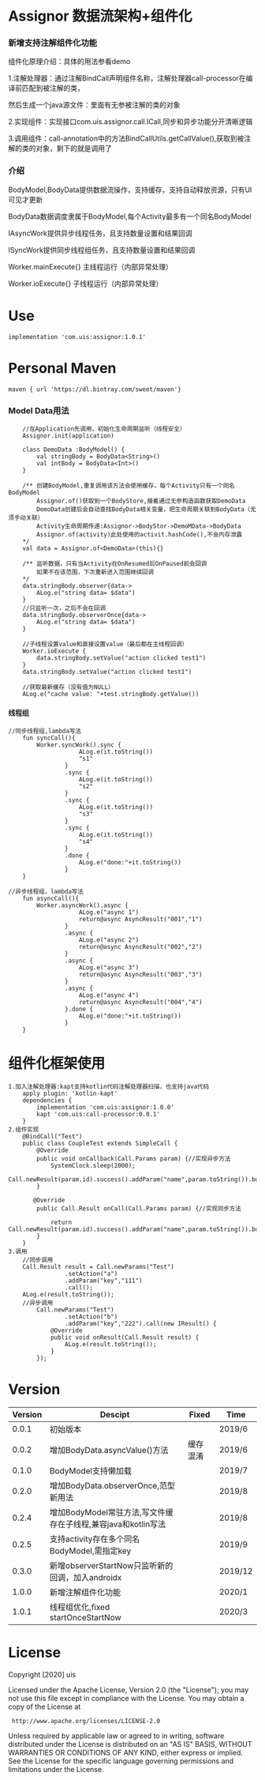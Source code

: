# Assignor 数据流架构+组件化

### 新增支持注解组件化功能
组件化原理介绍：具体的用法参看demo

1.注解处理器：通过注解BindCall声明组件名称，注解处理器call-processor在编译前匹配到被注解的类，

然后生成一个java源文件：里面有无参被注解的类的对象

2.实现组件：实现接口com.uis.assignor.call.ICall,同步和异步功能分开清晰逻辑

3.调用组件：call-annotation中的方法BindCallUtils.getCallValue(),获取到被注解的类的对象，剩下的就是调用了

### 介绍
BodyModel,BodyData提供数据流操作，支持缓存，支持自动释放资源，只有UI可见才更新

BodyData数据调度隶属于BodyModel,每个Activity最多有一个同名BodyModel

IAsyncWork提供异步线程任务，且支持数量设置和结果回调

ISyncWork提供同步线程组任务，且支持数量设置和结果回调

Worker.mainExecute{} 主线程运行（内部异常处理）

Worker.ioExecute{} 子线程运行（内部异常处理）

# Use
    implementation 'com.uis:assignor:1.0.1'
    
# Personal Maven
    maven { url 'https://dl.bintray.com/sweet/maven'}    
    
### Model Data用法

```
    //在Application先调用，初始化生命周期监听（线程安全）
    Assignor.init(application)
    
    class DemoData :BodyModel() {
        val stringBody = BodyData<String>()
        val intBody = BodyData<Int>()
    }
    
    /** 创建BodyModel,重复调用该方法会使用缓存，每个Activity只有一个同名BodyModel
        Assignor.of()获取到一个BodyStore,接着通过无参构造函数获取DemoData
        DemoData创建后会自动查找BodyData相关变量，把生命周期关联到BodyData（无须手动关联）
        Activity生命周期传递:Assignor->BodyStor->DemoMData->BodyData
        Assignor.of(activity)此处使用的activit.hashCode(),不会内存泄露
    */
    val data = Assignor.of<DemoData>(this){}
    
    /** 监听数据，只有当Activity在OnResumed后OnPaused前会回调
        如果不在该范围，下次重新进入范围继续回调
    */
    data.stringBody.observer{data->
        ALog.e("string data= $data")
    }
    //只监听一次，之后不会在回调
    data.stringBody.observerOnce{data->
        ALog.e("string data= $data")
    }
    
    //子线程设置value和直接设置value（最后都在主线程回调）
    Worker.ioExecute {
        data.stringBody.setValue("action clicked test1")
    }
    data.stringBody.setValue("action clicked test1")
    
    //获取最新缓存（没有值为NULL）
    ALog.e("cache value: "+test.stringBody.getValue())
```

#### 线程组
```
//同步线程组,lambda写法
    fun syncCall(){
        Worker.syncWork().sync {
                    ALog.e(it.toString())
                    "s1"
                }
                .sync {
                    ALog.e(it.toString())
                    "s2"
                }
                .sync {
                    ALog.e(it.toString())
                    "s3"
                }
                .sync {
                    ALog.e(it.toString())
                    "s4"
                }
                .done {
                    ALog.e("done:"+it.toString())
                }
    }
    
//异步线程组，lambda写法
    fun asyncCall(){
        Worker.asyncWork().async {
                    ALog.e("async 1")
                    return@async AsyncResult("001","1")
                }
                .async {
                    ALog.e("async 2")
                    return@async AsyncResult("002","2")
                }
                .async {
                    ALog.e("async 3")
                    return@async AsyncResult("003","3")
                }
                .async {
                    ALog.e("async 4")
                    return@async AsyncResult("004","4")
                }.done {
                    ALog.e("done:"+it.toString())
                }
    }    
```


# 组件化框架使用

    1.加入注解处理器:kapt支持kotlin代码注解处理器扫描，也支持java代码
        apply plugin: 'kotlin-kapt'
        dependencies {
            implementation 'com.uis:assignor:1.0.0'
            kapt 'com.uis:call-processor:0.0.1'
        }
    2.组件实现
        @BindCall("Test")
        public class CoupleTest extends SimpleCall {
            @Override
            public void onCallback(Call.Params param) {//实现异步方法
                SystemClock.sleep(2000);
                Call.newResult(param.id).success().addParam("name",param.toString()).build();
            }

           @Override
            public Call.Result onCall(Call.Params param) {//实现同步方法

                return Call.newResult(param.id).success().addParam("name",param.toString()).build();
            }
        }
    3.调用
        //同步调用
        Call.Result result = Call.newParams("Test")
                    .setAction("a")
                    .addParam("key","111")
                    .call();
        ALog.e(result.toString());
        //异步调用
            Call.newParams("Test")
                    .setAction("b")
                    .addParam("key","222").call(new IResult() {
                @Override
                public void onResult(Call.Result result) {
                    ALog.e(result.toString());
                }
            });


# Version
Version|Descipt|Fixed|Time
----|----|----|----
0.0.1|初始版本| |2019/6
0.0.2|增加BodyData.asyncValue()方法|缓存混淆|2019/6
0.1.0|BodyModel支持懒加载||2019/7
0.2.0|增加BodyData.observerOnce,范型新用法||2019/8
0.2.4|增加BodyModel常驻方法,写文件缓存在子线程,兼容java和kotlin写法||2019/8
0.2.5|支持activity存在多个同名BodyModel,需指定key||2019/9
0.3.0|新增observerStartNow只监听新的回调，加入androidx||2019/12
1.0.0|新增注解组件化功能||2020/1
1.0.1|线程组优化,fixed startOnceStartNow||2020/3

# License
Copyright [2020] uis
        
Licensed under the Apache License, Version 2.0 (the "License");
you may not use this file except in compliance with the License.
You may obtain a copy of the License at
        
     http://www.apache.org/licenses/LICENSE-2.0
        
Unless required by applicable law or agreed to in writing, software
distributed under the License is distributed on an "AS IS" BASIS,
WITHOUT WARRANTIES OR CONDITIONS OF ANY KIND, either express or implied.
See the License for the specific language governing permissions and
limitations under the License.